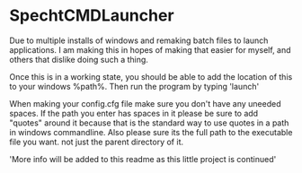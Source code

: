 SpechtCMDLauncher
=================

Due to multiple installs of windows and remaking batch files to launch applications.
I am making this in hopes of making that easier for myself, and others that dislike doing such a thing.

Once this is in a working state, you should be able to add the location of this to your windows %path%.
Then run the program by typing 'launch'

When making your config.cfg file make sure you don't have any uneeded spaces.
If the path you enter has spaces in it please be sure to add "quotes" around it because that is the standard way to
  use quotes in a path in windows commandline. Also please sure its the full path to the executable file you want.
  not just the parent directory of it.

'More info will be added to this readme as this little project is continued'
